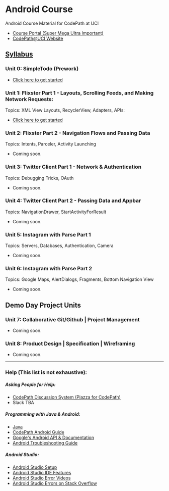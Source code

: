 # Android Course
Android Course Material for CodePath at UCI<br>
- [Course Portal (Super Mega Ultra Important)](https://courses.codepath.com/courses/android_university)
- [CodePath@UCI Website](https://clubs.uci.edu/codepath)

## [Syllabus]([dev_hackmd])

### Unit 0: SimpleTodo (Prework)
* [Click here to get started](https://github.com/CodePath-at-UCI/android-course/tree/master/Unit0)

### Unit 1: Flixster Part 1 - Layouts, Scrolling Feeds, and Making Network Requests:
Topics: XML View Layouts, RecyclerView, Adapters, APIs:
* [Click here to get started](https://github.com/CodePath-at-UCI/android-course/tree/master/Unit1)

### Unit 2: Flixster Part 2 - Navigation Flows and Passing Data
Topics: Intents, Parceler, Activity Launching
* Coming soon.

### Unit 3: Twitter Client Part 1 - Network & Authentication
Topics: Debugging Tricks, OAuth
* Coming soon.

### Unit 4: Twitter Client Part 2 - Passing Data and Appbar
Topics: NavigationDrawer, StartActivityForResult
* Coming soon.

### Unit 5: Instagram with Parse Part 1
Topics: Servers, Databases, Authentication, Camera
* Coming soon.

### Unit 6: Instagram with Parse Part 2
Topics: Google Maps, AlertDialogs, Fragments, Bottom Navigation View
* Coming soon.

## Demo Day Project Units
### Unit 7: Collaborative Git/Github | Project Management
* Coming soon.

### Unit 8: Product Design | Specification | Wireframing
* Coming soon.
    
---

### Help (This list is not exhaustive):
##### Asking People for Help:
- [CodePath Discussion System (Piazza for CodePath)](http://discussions.codepath.com/courses/android_university/questions)
- Slack TBA
##### Programming with Java & Android:
- [Java](https://github.com/codepath/android_guides/wiki/Beginning-Android-Resources#learning-to-program-with-java)
- [CodePath Android Guide](https://guides.codepath.org/android)
- [Google's Android API & Documentation](https://developer.android.com/)
- [Android Troubleshooting Guide](https://hackmd.io/@nesquena/rkO_BigjW?type=view)
##### Android Studio:
- [Android Studio Setup](https://courses.codepath.org/snippets/android_university/prework#heading-1-setup-android)
- [Android Studio IDE Features](https://hackmd.io/s/Bk9WxMaWV)
- [Android Studio Error Videos](https://www.youtube.com/results?search_query=Android+Studio+error)
- [Android Studio Errors on Stack Overflow](https://stackoverflow.com/search?q=Android+Studio)
